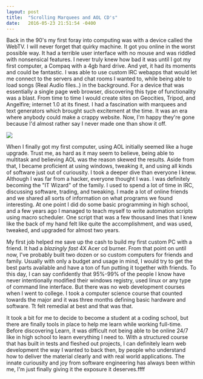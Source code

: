 ```yaml
---
layout: post
title:  "Scrolling Marquees and AOL CD's"
date:   2016-05-23 21:51:54 -0400
---
```



Back in the 90's my first foray into computing was with a device called the WebTV. I will never forget that quirky machine. It got you online in the worst possible way. It had a terrible user interface with no mouse and was riddled with nonsensical features. I never truly knew how bad it was until I got my first computer, a Compaq with a 4gb hard drive. And yet, it had its moments and could be fantastic. I was able to use custom IRC webapps that would let me connect to the servers and chat rooms I wanted to, while being able to load songs (Real Audio files..) in the background. For a device that was essentially a single page web browser, discovering this type of functionality was a blast. From time to time I would create sites on Geocities, Tripod, and Angelfire; internet 1.0 at its finest. I had a fascination with marquees and text generators which brought such excitement at the time. It was an era where anybody could make a crappy website. Now, I'm happy they're gone because I'd almost rather say I never made one than show it off.

![](https://sparklemistie.files.wordpress.com/2011/05/text-generator211.jpg)

When I finally got my first computer, using AOL initially seemed like a huge upgrade. Trust me, as hard as it may seem to believe, being able to multitask and believing AOL was the reason skewed the results. Aside from that, I became proficient at using windows, tweaking it, and using all kinds of software just out of curiousity. I took a deeper dive than everyone I knew. Although I was far from a hacker, everyone thought I was. I was definitely becoming the "IT Wizard" of the family. I used to spend a lot of time in IRC, discussing software, trading, and tweaking. I made a lot of online friends and we shared all sorts of information on what programs we found interesting. At one point I did do some basic programming in high school, and a few years ago I managed to teach myself to write automation scripts using macro scheduler. One script that was a few thousand lines that I knew like the back of my hand felt like quite the accomplishment, and was used, tweaked, and upgraded for almost two years.

My first job helped me save up the cash to build my first custom PC with a friend. It had a *blazingly fast* 4X Acer cd burner. From that point on until now, I've probably built two dozen or so custom computers for friends and family. Usually with only a budget and usage in mind, I would try to get the best parts available and have a ton of fun putting it together with friends. To this day, I can say confidently that 95%-99% of the people I know have never intentionally modified their windows registry, used linux or any type of command line interface. But there was no web development courses when I went to college. I took a computer science course that counted towards the major and it was three months defining basic hardware and software. Tt felt remedial at best and that was that.

It took a bit for me to decide to become a student at a coding school, but there are finally tools in place to help me learn while working full-time. Before discovering Learn, it was difficult not being able to be online 24/7 like in high school to learn everything I need to. With a structured course that has built in tests and fleshed out projects, I can definitely learn web development the way I wanted to back then, by people who understand how to deliver the material clearly and with real world applications. The innate curiousity and joy from software engineering has always been within me, I'm just finally giving it the exposure it deserves.ffff
